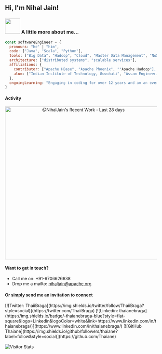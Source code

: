 <h2>Hi, I'm Nihal Jain!</h2>

### <img src="https://media.giphy.com/media/YIoRLftPZQCFSQXIzp/giphy.gif" width="50"> A little more about me...  

```javascript
const softwareEngineer = {
  pronouns: "he" | "him",
  code: ["Java", "Scala", "Python"],
  tools: ["Big Data", "Hadoop", "Cloud", "Master Data Management", "NoSQL Databases", "GenerativeAI"],
  architecture: ["distributed systems", "scalable services"],
  affiliations: {
    contributor: ["Apache HBase", "Apache Phoenix", ""Apache Hadoop"],
    alum: ["Indian Institute of Technology, Guwahati", "Assam Engineering College"]
  },
  ongoingLearning: "Engaging in coding for over 12 years and am an ever-curious learner."
}
```

</div>

<h4> Activity</h4>
<a href="https://next.ossinsight.io/widgets/official/compose-currently-working-on?user_id=3429351&activity_type=all" target="_blank" style="display: block" align="center">
  <picture>
    <source media="(prefers-color-scheme: dark)" srcset="https://next.ossinsight.io/widgets/official/compose-currently-working-on/thumbnail.png?user_id=3429351&activity_type=all&image_size=auto&color_scheme=dark" width="504.5" height="auto">
    <img alt="@NihalJain's Recent Work - Last 28 days" src="https://next.ossinsight.io/widgets/official/compose-currently-working-on/thumbnail.png?user_id=3429351&activity_type=all&image_size=auto&color_scheme=dark" width="504.5" height="auto">
  </picture>
</a>

</div>

<h4> Want to get in touch?</h4>

- Call me on: +91-9706626838 
- Drop me a mailto: nihaljain@apache.org

<h4> Or simply send me an invitation to connect </h4>
[![Twitter: ThaiiBraga](https://img.shields.io/twitter/follow/ThaiiBraga?style=social)](https://twitter.com/ThaiiBraga)
[![Linkedin: thaianebraga](https://img.shields.io/badge/-thaianebraga-blue?style=flat-square&logo=Linkedin&logoColor=white&link=https://www.linkedin.com/in/thaianebraga/)](https://www.linkedin.com/in/thaianebraga/)
[![GitHub Thaiane](https://img.shields.io/github/followers/thaiane?label=follow&style=social)](https://github.com/Thaiane)

 <div>  
  </br>
 <img src="https://visitor-badge.laobi.icu/badge?page_id=nihaljain&style=flat-square&color=blue" alt="Visitor Stats"/>
 </div>
